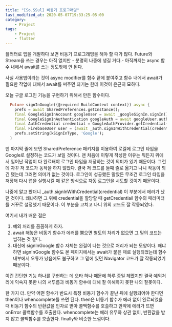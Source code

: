 ```yaml
---
title: "[So.SSul] 비동기 프로그래밍"
last_modified_at: 2020-05-07T19:33:25-05:00
category: 
    - Project
tags:
    - Project
    - flutter
---
```


플러터로 앱을 개발하다 보면 비동기 프로그래밍을 해야 할 때가 많다. Future와 Stream을 쓰는 경우는 아직 없지만 - 분명히 나중에 생길 거다.- 아직까지는 async 함수 내에서 await를 쓰는 정도밖에 안 된다.

사실 사용법이라는 것이 async modifier를 함수 끝에 붙여주고 함수 내에서 await가 필요한 작업에 대해서 await를 써주면 되기는 한데 이것이 은근히 묘하다.

오늘 구글 로그인 기능을 구현하기 위해서 만든 함수이다.

```dart
  Future signInGoogle({@required BuildContext context}) async {
    prefs = await SharedPreferences.getInstance();
    final GoogleSignInAccount googleUser = await _googleSignIn.signIn();
    final GoogleSignInAuthentication googleAuth = await googleUser.authentication;
    final AuthCredential credential = GoogleAuthProvider.getCredential(accessToken: googleAuth.accessToken, idToken: googleAuth.idToken);
    final FirebaseUser user = (await _auth.signInWithCredential(credential)).user;
    prefs.setString(kSignInType, 'Google');
  }
```

맨 마지막 줄에 보면 SharedPreference 패키지를 이용하여 로컬에 로그인 타입을 Google로 설정하는 코드가 보일 것이다. 맨 처음에 이렇게 작성한 이유는 뭐든지 위에서 일어난 작업이 다 완료돼야 로그인 타입을 저장하는 것이 의미가 있기 때문이다. 그런데 자꾸 저 코드가 동작을 하지 않았다. 결국 저 코드를 둘째 줄로 옮기고 나니 작동이 되긴 됐는데 그러면 의미가 없는 것이다. 로그인이 성공했든 말았든 무조건 로그인 타입을 저장해 다시 앱을 실행시킬 때 같은 방식으로 자동 로그인을 시도할 것이기 때문이다.

나중에 알고 봤더니 _auth.signInWithCredential(credential) 이 부분에서 에러가 났던 것이다. 왜냐하면 그 위에 credential을 할당할 때 getCredentiail 함수의 패러미터를 거꾸로 설정했기 때문이다. 이 부분을 고치고 나니 위의 코드도 잘 작동되었다.

여기서 내가 배운 점은

1. 예외 처리를 꼼꼼하게 하자.
2. await 해놓은 비동기 함수가 에러를 뿜으면 별도의 처리가 없으면 그 밑의 코드는 씹히는 것 같다.
3. 대신에 signInGoogle 함수 자체는 완결이 나는 것으로 처리가 되는 모양이다. 왜냐하면 signInGoogle 함수도 본 페이지에서는 await가 붙은 채로 실행되었는데 함수 내부에서 오류가 났음에도 불구하고 그 밑에 있던 Navigator 코드가 잘 작동되었기 때문이다.

이런 간단한 기능 하나를 구현하는 데 오타 하나 때문에 하루 종일 헤맸지만 결국 예외처리에 익숙지 못한 나의 서투름과 비동기 함수에 대해 잘 이해하지 못한 나의 잘못이다.

한 가지 더. 만약 어떤 함수가 반드시 특정 비동기 함수가 끝난 뒤에 실행되어야 한다면 then이나 whencomplete를 쓰면 된다. then은 비동기 함수가 에러 없이 완료되었을 때 비동기 함수의 반환값을 인자로 받아 콜백함수를 호출하고 만약에 에러가 뜨면 onError 콜백함수를 호출한다. whencomplete는 에러 유무와 상관 없이, 반환값을 받지 않고 콜백함수를 호출한다. finally와 비슷한 느낌이다.